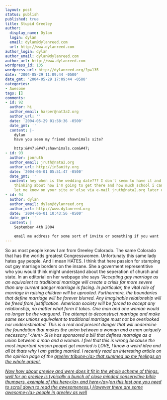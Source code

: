 ```yaml
---
layout: post
status: publish
published: true
title: Stupid Greeley
author:
  display_name: Dylan
  login: dylan
  email: dylan@dylanreed.com
  url: http://www.dylanreed.com
author_login: dylan
author_email: dylan@dylanreed.com
author_url: http://www.dylanreed.com
wordpress_id: 135
wordpress_url: http://dylanreed.org/?p=135
date: '2004-05-29 11:09:44 -0500'
date_gmt: '2004-05-29 17:09:44 -0500'
categories:
- Awesome
tags: []
comments:
- id: 92
  author: hi
  author_email: harper@nat3a2.org
  author_url: ''
  date: '2004-05-29 01:58:36 -0500'
  date_gmt: ''
  content: |-
    dylan
    have you seen my friend shawnimals site?

    http:&#47;&#47;shawnimals.com&#47;
- id: 93
  author: jonruth
  author_email: jruth@nata2.org
  author_url: http://in5anity.org
  date: '2004-06-01 05:51:47 -0500'
  date_gmt: ''
  content: hey when is the wedding date??? I don't seem to have it and I need to start
    thinking about how i'm going to get there and how much school i can miss.  Anyway
    let me know on your site or else via e-mail jruth@nata2.org later on
- id: 94
  author: dylan
  author_email: dylan@dylanreed.org
  author_url: http://www.dylanreed.org
  date: '2004-06-01 10:43:56 -0500'
  date_gmt: ''
  content: |
    September 4th 2004

    email me address for some sort of invite or something if you want
---
```

<p>So as most people know I am from Greeley Colorado. The same Colorado that has the worlds greatest Congresswomen. Unfortunaty this same lady hates gay people. And I mean HATES. I think that here passion for stamping out gay marriage borders on the insane. She a goverment representitive who you would think might understand about the seperation of church and state. In an editorial on her webpage she says <em>"Accepting gay marriage as an equivalent to traditional marriage will create a crisis far more severe than any current danger marriage is facing.  In particular, the vital role of marriage in raising children will be uprooted. Furthermore, the boundaries that define marriage will be forever blurred.  Any imaginable relationship will be freed from justification.  American society will be forced to accept any relationship, no matter what form it takes.  One man and one woman would no longer be the vanguard. The attempt to deconstruct marriage and make same sex unions equivalent to traditional marriage must not be overlooked nor underestimated.  This is a real and present danger that will undermine the foundation that makes the union between a woman and a man uniquely necessary."<&#47;em> SHe has sponsored a bill that defines marraige as a union between a man and a woman. I feel that this is wrong because the most important reason peopel get married is LOVE, I know a weird idea and all bt thats why i am getting married. I recently read an interesting article on the opinion page of the <a href="http:&#47;&#47;www.greeleytribune.com&#47;apps&#47;pbcs.dll&#47;article?AID=&#47;20040527&#47;READERS&#47;105270031&#47;-1&#47;TRIBEDIT">greeley tribune<&#47;a> that summed up my feelings on the whole ordeal. </p>
<p>Now how about greeley and were does it fit in the whole scheme of things.  well for on greeley is typically a bunch of close minded conservitive bible thumpers.  exemple of this <a href="http:&#47;&#47;www.greeleytribune.com&#47;apps&#47;pbcs.dll&#47;article?AID=&#47;20040529&#47;READERS&#47;105290029&#47;0&#47;TRIBEDIT">here<&#47;a> and <a href="http:&#47;&#47;www.greeleytribune.com&#47;apps&#47;pbcs.dll&#47;article?AID=&#47;20040527&#47;READERS&#47;105270033&#47;-1&#47;TRIBEDIT">here<&#47;a>(on this last one you need to scroll down to read the awesomeness.) However there are some <a href="http:&#47;&#47;www.greeleytribune.com&#47;apps&#47;pbcs.dll&#47;article?AID=&#47;20040523&#47;TRIBEDIT&#47;105230041&#47;-1&#47;TRIBEDIT">awesome<&#47;a> people in greeley as well</p>
